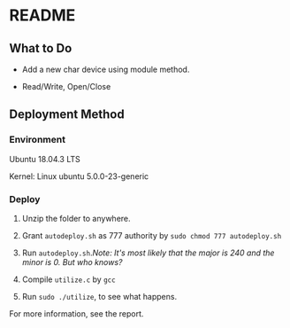 # README

## What to Do

- Add a new char device using module method.

- Read/Write, Open/Close

## Deployment Method

### Environment

Ubuntu 18.04.3 LTS

Kernel: Linux ubuntu 5.0.0-23-generic

### Deploy

1. Unzip the folder to anywhere.

2. Grant `autodeploy.sh` as 777 authority by `sudo chmod 777 autodeploy.sh`

3. Run `autodeploy.sh`.*Note: It's most likely that the major is 240 and the minor is 0. But who knows?*

4. Compile `utilize.c` by `gcc`

5. Run `sudo ./utilize`, to see what happens. 

For more information, see the report. 